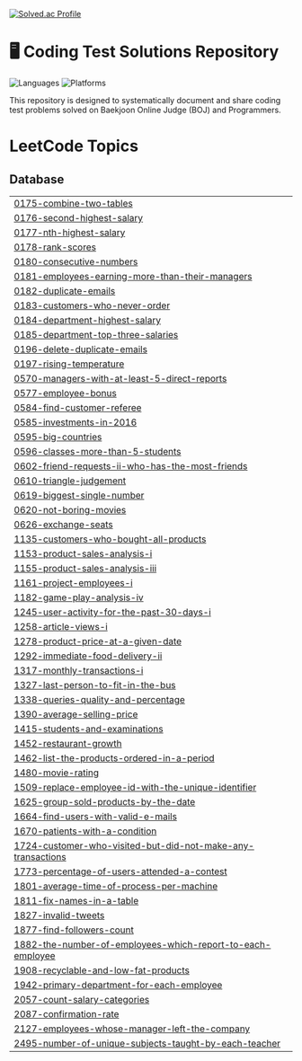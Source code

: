[![Solved.ac Profile](http://mazassumnida.wtf/api/v2/generate_badge?boj=rlwns0904)](https://solved.ac/rlwns0904/)

# 🖥 Coding Test Solutions Repository

![Languages](https://img.shields.io/badge/Language-Python-brightgreen)
![Platforms](https://img.shields.io/badge/Platforms-BOJ%20%7C%20Programmers-blue)

This repository is designed to systematically document and share coding test problems solved on Baekjoon Online Judge (BOJ) and Programmers.

<!---LeetCode Topics Start-->
# LeetCode Topics
## Database
|  |
| ------- |
| [0175-combine-two-tables](https://github.com/pocketopii/Pocketopi/tree/master/0175-combine-two-tables) |
| [0176-second-highest-salary](https://github.com/pocketopii/Pocketopi/tree/master/0176-second-highest-salary) |
| [0177-nth-highest-salary](https://github.com/pocketopii/Pocketopi/tree/master/0177-nth-highest-salary) |
| [0178-rank-scores](https://github.com/pocketopii/Pocketopi/tree/master/0178-rank-scores) |
| [0180-consecutive-numbers](https://github.com/pocketopii/Pocketopi/tree/master/0180-consecutive-numbers) |
| [0181-employees-earning-more-than-their-managers](https://github.com/pocketopii/Pocketopi/tree/master/0181-employees-earning-more-than-their-managers) |
| [0182-duplicate-emails](https://github.com/pocketopii/Pocketopi/tree/master/0182-duplicate-emails) |
| [0183-customers-who-never-order](https://github.com/pocketopii/Pocketopi/tree/master/0183-customers-who-never-order) |
| [0184-department-highest-salary](https://github.com/pocketopii/Pocketopi/tree/master/0184-department-highest-salary) |
| [0185-department-top-three-salaries](https://github.com/pocketopii/Pocketopi/tree/master/0185-department-top-three-salaries) |
| [0196-delete-duplicate-emails](https://github.com/pocketopii/Pocketopi/tree/master/0196-delete-duplicate-emails) |
| [0197-rising-temperature](https://github.com/pocketopii/Pocketopi/tree/master/0197-rising-temperature) |
| [0570-managers-with-at-least-5-direct-reports](https://github.com/pocketopii/Pocketopi/tree/master/0570-managers-with-at-least-5-direct-reports) |
| [0577-employee-bonus](https://github.com/pocketopii/Pocketopi/tree/master/0577-employee-bonus) |
| [0584-find-customer-referee](https://github.com/pocketopii/Pocketopi/tree/master/0584-find-customer-referee) |
| [0585-investments-in-2016](https://github.com/pocketopii/Pocketopi/tree/master/0585-investments-in-2016) |
| [0595-big-countries](https://github.com/pocketopii/Pocketopi/tree/master/0595-big-countries) |
| [0596-classes-more-than-5-students](https://github.com/pocketopii/Pocketopi/tree/master/0596-classes-more-than-5-students) |
| [0602-friend-requests-ii-who-has-the-most-friends](https://github.com/pocketopii/Pocketopi/tree/master/0602-friend-requests-ii-who-has-the-most-friends) |
| [0610-triangle-judgement](https://github.com/pocketopii/Pocketopi/tree/master/0610-triangle-judgement) |
| [0619-biggest-single-number](https://github.com/pocketopii/Pocketopi/tree/master/0619-biggest-single-number) |
| [0620-not-boring-movies](https://github.com/pocketopii/Pocketopi/tree/master/0620-not-boring-movies) |
| [0626-exchange-seats](https://github.com/pocketopii/Pocketopi/tree/master/0626-exchange-seats) |
| [1135-customers-who-bought-all-products](https://github.com/pocketopii/Pocketopi/tree/master/1135-customers-who-bought-all-products) |
| [1153-product-sales-analysis-i](https://github.com/pocketopii/Pocketopi/tree/master/1153-product-sales-analysis-i) |
| [1155-product-sales-analysis-iii](https://github.com/pocketopii/Pocketopi/tree/master/1155-product-sales-analysis-iii) |
| [1161-project-employees-i](https://github.com/pocketopii/Pocketopi/tree/master/1161-project-employees-i) |
| [1182-game-play-analysis-iv](https://github.com/pocketopii/Pocketopi/tree/master/1182-game-play-analysis-iv) |
| [1245-user-activity-for-the-past-30-days-i](https://github.com/pocketopii/Pocketopi/tree/master/1245-user-activity-for-the-past-30-days-i) |
| [1258-article-views-i](https://github.com/pocketopii/Pocketopi/tree/master/1258-article-views-i) |
| [1278-product-price-at-a-given-date](https://github.com/pocketopii/Pocketopi/tree/master/1278-product-price-at-a-given-date) |
| [1292-immediate-food-delivery-ii](https://github.com/pocketopii/Pocketopi/tree/master/1292-immediate-food-delivery-ii) |
| [1317-monthly-transactions-i](https://github.com/pocketopii/Pocketopi/tree/master/1317-monthly-transactions-i) |
| [1327-last-person-to-fit-in-the-bus](https://github.com/pocketopii/Pocketopi/tree/master/1327-last-person-to-fit-in-the-bus) |
| [1338-queries-quality-and-percentage](https://github.com/pocketopii/Pocketopi/tree/master/1338-queries-quality-and-percentage) |
| [1390-average-selling-price](https://github.com/pocketopii/Pocketopi/tree/master/1390-average-selling-price) |
| [1415-students-and-examinations](https://github.com/pocketopii/Pocketopi/tree/master/1415-students-and-examinations) |
| [1452-restaurant-growth](https://github.com/pocketopii/Pocketopi/tree/master/1452-restaurant-growth) |
| [1462-list-the-products-ordered-in-a-period](https://github.com/pocketopii/Pocketopi/tree/master/1462-list-the-products-ordered-in-a-period) |
| [1480-movie-rating](https://github.com/pocketopii/Pocketopi/tree/master/1480-movie-rating) |
| [1509-replace-employee-id-with-the-unique-identifier](https://github.com/pocketopii/Pocketopi/tree/master/1509-replace-employee-id-with-the-unique-identifier) |
| [1625-group-sold-products-by-the-date](https://github.com/pocketopii/Pocketopi/tree/master/1625-group-sold-products-by-the-date) |
| [1664-find-users-with-valid-e-mails](https://github.com/pocketopii/Pocketopi/tree/master/1664-find-users-with-valid-e-mails) |
| [1670-patients-with-a-condition](https://github.com/pocketopii/Pocketopi/tree/master/1670-patients-with-a-condition) |
| [1724-customer-who-visited-but-did-not-make-any-transactions](https://github.com/pocketopii/Pocketopi/tree/master/1724-customer-who-visited-but-did-not-make-any-transactions) |
| [1773-percentage-of-users-attended-a-contest](https://github.com/pocketopii/Pocketopi/tree/master/1773-percentage-of-users-attended-a-contest) |
| [1801-average-time-of-process-per-machine](https://github.com/pocketopii/Pocketopi/tree/master/1801-average-time-of-process-per-machine) |
| [1811-fix-names-in-a-table](https://github.com/pocketopii/Pocketopi/tree/master/1811-fix-names-in-a-table) |
| [1827-invalid-tweets](https://github.com/pocketopii/Pocketopi/tree/master/1827-invalid-tweets) |
| [1877-find-followers-count](https://github.com/pocketopii/Pocketopi/tree/master/1877-find-followers-count) |
| [1882-the-number-of-employees-which-report-to-each-employee](https://github.com/pocketopii/Pocketopi/tree/master/1882-the-number-of-employees-which-report-to-each-employee) |
| [1908-recyclable-and-low-fat-products](https://github.com/pocketopii/Pocketopi/tree/master/1908-recyclable-and-low-fat-products) |
| [1942-primary-department-for-each-employee](https://github.com/pocketopii/Pocketopi/tree/master/1942-primary-department-for-each-employee) |
| [2057-count-salary-categories](https://github.com/pocketopii/Pocketopi/tree/master/2057-count-salary-categories) |
| [2087-confirmation-rate](https://github.com/pocketopii/Pocketopi/tree/master/2087-confirmation-rate) |
| [2127-employees-whose-manager-left-the-company](https://github.com/pocketopii/Pocketopi/tree/master/2127-employees-whose-manager-left-the-company) |
| [2495-number-of-unique-subjects-taught-by-each-teacher](https://github.com/pocketopii/Pocketopi/tree/master/2495-number-of-unique-subjects-taught-by-each-teacher) |
<!---LeetCode Topics End-->
